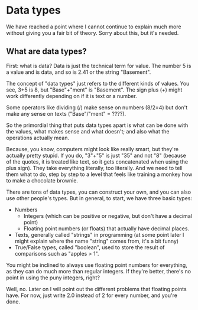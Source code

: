 # Data types

We have reached a point where I cannot continue to explain much more without 
giving you a fair bit of theory. Sorry about this, but it's needed.

## What are data types?

First: what is data? Data is just the technical term for value. 
The number 5 is a value and is data, and so is 2.41 or the string "Basement".

The concept of "data types" just refers to the different kinds of values. 
You see, 3+5 is 8, but "Base"+"ment" is "Basement". 
The sign plus (+) might work differently depending on if it is text or a number.

Some operators like dividing (/) make sense on numbers (8/2=4) but 
don't make any sense on texts ("Base"/"ment" = ????).

So the primordial thing that puts data types apart is what can be done with the 
values, what makes sense and what doesn't; 
and also what the operations actually mean.

Because, you know, computers might look like really smart, but they're actually
pretty stupid. If you do, "3"+"5" is just "35" and not "8" 
(because of the quotes, it is treated like text, so it gets concatenated when 
using the plus sign). They take everything literally, too literally. 
And we need to tell them what to do, step by step to a level that feels like 
training a monkey how to make a chocolate brownie.

There are tons of data types, you can construct your own, and you can also use
other people's types. But in general, to start, we have three basic types:
* Numbers
   * Integers (which can be positive or negative, but don't have a decimal point)
   * Floating point numbers (or floats) that actually have decimal places.
* Texts, generally called "strings" in programming 
  (at some point later I might explain where the name "string" comes from, it's a bit funny)
* True/False types, called "boolean", used to store the result of comparisons such as "apples > 1".

You might be inclined to always use floating point numbers for everything, as 
they can do much more than regular integers. If they're better, there's no point
in using the puny integers, right?

Well, no. Later on I will point out the different problems that floating points
have. For now, just write 2.0 instead of 2 for every number, and you're done.
